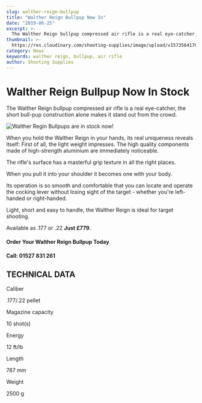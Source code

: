 ```yaml
---
slug: walther-reign-bullpup
title: "Walther Reign Bullpup Now In"
date: "2019-06-25"
excerpt: >-
  The Walther Reign bullpup compressed air rifle is a real eye-catcher, the short bull-pup construction alone makes it stand out from the crowd.
thumbnail: >-
  https://res.cloudinary.com/shooting-supplies/image/upload/v1573564176/Walther-Reign-Slide_jdefmc_edi3xq-1_mlqwtr.jpg
category: News
keywords: walther reign, bullpup, air rifle
author: Shooting Supplies
---
```


# **Walther Reign Bullpup Now In Stock**

The Walther Reign bullpup compressed air rifle is a real eye-catcher, the short bull-pup construction alone makes it stand out from the crowd.

![Walther Regin Bullpups are in stock now!](https://res.cloudinary.com/shooting-supplies/image/upload/v1573564176/Walther-Reign-Slide_jdefmc_edi3xq-1_mlqwtr.jpg)

When you hold the Walther Reign in your hands, its real uniqueness reveals itself: First of all, the light weight impresses. The high quality components made of high-strength aluminium are immediately noticeable.

The rifle's surface has a masterful grip texture in all the right places.

When you pull it into your shoulder it becomes one with your body.

Its operation is so smooth and comfortable that you can locate and operate the cocking lever without losing sight of the target - whether you're left-handed or right-handed.

Light, short and easy to handle, the Walther Reign is ideal for target shooting.

Available as .177 or .22 **Just £779**.

#### Order Your Walther Reign Bullpup Today

#### Call: 01527 831 261

## TECHNICAL DATA

Caliber

.177/.22 pellet

Magazine capacity

10 shot(s)

Energy

12 ft/lb

Length

787 mm

Weight

2500 g

